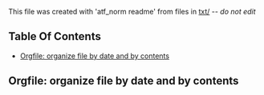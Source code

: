 This file was created with 'atf_norm readme' from files in [txt/](txt/) -- *do not edit*

## Table Of Contents
   * [Orgfile: organize file by date and by contents](#orgfile-organize-file-by-date-and-by-contents)


## Orgfile: organize file by date and by contents
